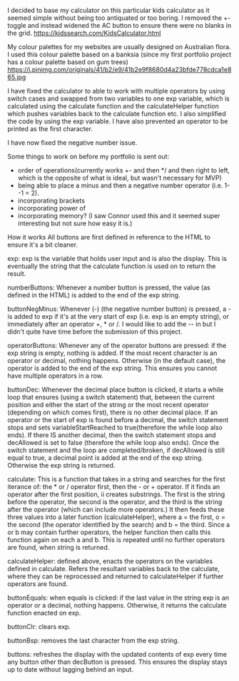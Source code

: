 I decided to base my calculator on this particular kids calculator as it seemed simple without being too antiquated or too boring. I removed the +- toggle and instead widened the AC button to ensure there were no blanks in the grid.
https://kidssearch.com/KidsCalculator.html

My colour palettes for my websites are usually designed on Australian flora.
I used this colour palette based on a banksia (since my first portfolio project has a colour palette based on gum trees)
https://i.pinimg.com/originals/41/b2/e9/41b2e9f8680d4a23bfde778cdca1e865.jpg

I have fixed the calculator to able to work with multiple operators by using switch cases and swapped from two variables to one exp variable, which is calculated using the calculate function and the calculateHelper function which pushes variables back to the calculate function etc.
I also simplified the code by using the exp variable.
I have also prevented an operator to be printed as the first character.

I have now fixed the negative number issue.

Some things to work on before my portfolio is sent out:

-   order of operations(currently works +- and then \*/ and then right to left, which is the opposite of what is ideal, but wasn't necessary for MVP)
-   being able to place a minus and then a negative number operator (i.e. 1--1 = 2).
-   incorporating brackets
-   incorporating power of
-   incorporating memory? (I saw Connor used this and it seemed super interesting but not sure how easy it is.)

How it works
All buttons are first defined in reference to the HTML to ensure it's a bit cleaner.

exp:
exp is the variable that holds user input and is also the display. This is eventually the string that the calculate function is used on to return the result.

numberButtons:
Whenever a number button is pressed, the value (as defined in the HTML) is added to the end of the exp string.

buttonNegMinus:
Whenever (-) (the negative number button) is pressed, a - is added to exp if it's at the very start of exp (i.e. exp is an empty string), or immediately after an operator +, \* or /. I would like to add the -- in but I didn't quite have time before the submission of this project.

operatorButtons:
Whenever any of the operator buttons are pressed: if the exp string is empty, nothing is added. If the most recent character is an operator or decimal, nothing happens. Otherwise (in the default case), the operator is added to the end of the exp string. This ensures you cannot have multiple operators in a row.

buttonDec:
Whenever the decimal place button is clicked, it starts a while loop that ensures (using a switch statement) that, between the current position and either the start of the string or the most recent operator (depending on which comes first), there is no other decimal place.
If an operator or the start of exp is found before a decimal, the switch statement stops and sets variableStartReached to true(therefore the while loop also ends).
If there IS another decimal, then the switch statement stops and decAllowed is set to false (therefore the while loop also ends).
Once the switch statement and the loop are completed/broken, if decAllowed is still equal to true, a decimal point is added at the end of the exp string. Otherwise the exp string is returned.

calculate:
This is a function that takes in a string and searches for the first iterance of: the \* or / operator first, then the - or + operator. If it finds an operator after the first position, ii creates substrings. The first is the string before the operator, the second is the operator, and the third is the string after the operator (which can include more operators.) It then feeds these three values into a later function (calculateHelper), where a = the first, o = the second (the operator identified by the search) and b = the third. Since a or b may contain further operators, the helper function then calls this function again on each a and b. This is repeated until no further operators are found, when string is returned.

calculateHelper:
defined above, enacts the operators on the variables defined in calculate. Refers the resultant variables back to the calculate, where they can be reprocessed and returned to calculateHelper if further operators are found.

buttonEquals:
when equals is clicked:
if the last value in the string exp is an operator or a decimal, nothing happens.
Otherwise, it returns the calculate function enacted on exp.

buttonClr:
clears exp.

buttonBsp:
removes the last character from the exp string.

buttons:
refreshes the display with the updated contents of exp every time any button other than decButton is pressed. This ensures the display stays up to date without lagging behind an input.
